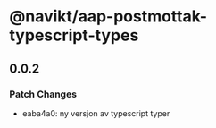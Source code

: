 # @navikt/aap-postmottak-typescript-types

## 0.0.2

### Patch Changes

- eaba4a0: ny versjon av typescript typer
